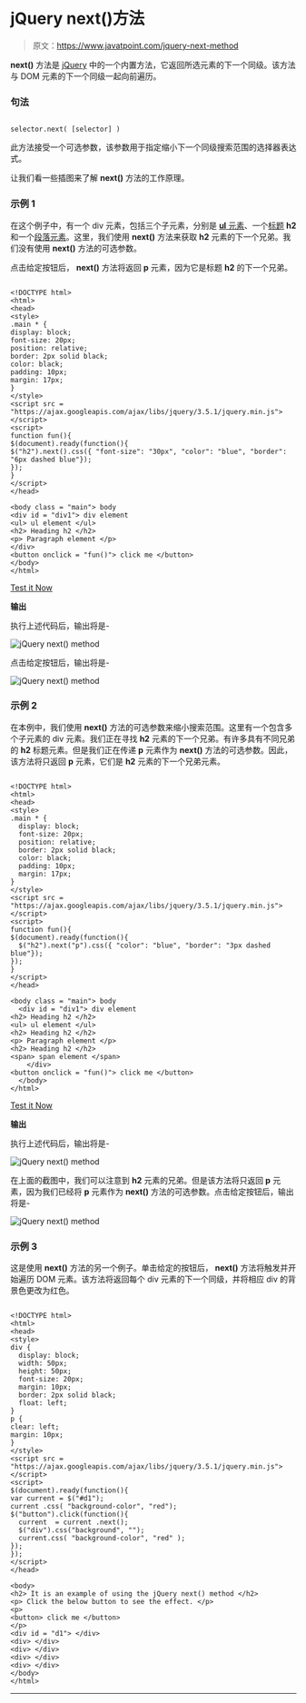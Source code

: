 # jQuery next()方法

> 原文：<https://www.javatpoint.com/jquery-next-method>

**next()** 方法是 [jQuery](https://www.javatpoint.com/jquery-tutorial) 中的一个内置方法，它返回所选元素的下一个同级。该方法与 DOM 元素的下一个同级一起向前遍历。

### 句法

```

selector.next( [selector] )

```

此方法接受一个可选参数，该参数用于指定缩小下一个同级搜索范围的选择器表达式。

让我们看一些插图来了解 **next()** 方法的工作原理。

### 示例 1

在这个例子中，有一个 div 元素，包括三个子元素，分别是 [**ul** 元素](https://www.javatpoint.com/html-unordered-list)、一个[标题](https://www.javatpoint.com/html-heading) **h2** 和一个[段落元素](https://www.javatpoint.com/html-paragraph)。这里，我们使用 **next()** 方法来获取 **h2** 元素的下一个兄弟。我们没有使用 **next()** 方法的可选参数。

点击给定按钮后， **next()** 方法将返回 **p** 元素，因为它是标题 **h2** 的下一个兄弟。

```

<!DOCTYPE html>
<html>
<head>
<style>
.main * {
display: block;
font-size: 20px;
position: relative;
border: 2px solid black;
color: black;
padding: 10px;
margin: 17px;
}
</style>
<script src = "https://ajax.googleapis.com/ajax/libs/jquery/3.5.1/jquery.min.js"> </script>
<script>
function fun(){
$(document).ready(function(){
$("h2").next().css({ "font-size": "30px", "color": "blue", "border": "6px dashed blue"});
});
}
</script>
</head>

<body class = "main"> body
<div id = "div1"> div element
<ul> ul element </ul>
<h2> Heading h2 </h2>
<p> Paragraph element </p>
</div>
<button onclick = "fun()"> click me </button>
</body>
</html>

```

[Test it Now](https://www.javatpoint.com/oprweb/test.jsp?filename=jquery-next-method1)

**输出**

执行上述代码后，输出将是-

![jQuery next() method](img/0f6699b301278a156204df449d973884.png)

点击给定按钮后，输出将是-

![jQuery next() method](img/cd5cae3a1efc1e22bbb80ad07864f13b.png)

### 示例 2

在本例中，我们使用 **next()** 方法的可选参数来缩小搜索范围。这里有一个包含多个子元素的 div 元素。我们正在寻找 **h2** 元素的下一个兄弟。有许多具有不同兄弟的 **h2** 标题元素。但是我们正在传递 **p** 元素作为 **next()** 方法的可选参数。因此，该方法将只返回 **p** 元素，它们是 **h2** 元素的下一个兄弟元素。

```

<!DOCTYPE html>
<html>
<head>
<style>
.main * { 
  display: block;
  font-size: 20px;
  position: relative;
  border: 2px solid black;
  color: black; 
  padding: 10px;
  margin: 17px;
}
</style>
<script src = "https://ajax.googleapis.com/ajax/libs/jquery/3.5.1/jquery.min.js"> </script>
<script>
function fun(){
$(document).ready(function(){
  $("h2").next("p").css({ "color": "blue", "border": "3px dashed blue"});
});
}
</script>
</head>

<body class = "main"> body
  <div id = "div1"> div element
<h2> Heading h2 </h2>
<ul> ul element </ul>
<h2> Heading h2 </h2>
<p> Paragraph element </p>
<h2> Heading h2 </h2>
<span> span element </span>
	</div>
<button onclick = "fun()"> click me </button>
  </body>
</html>

```

[Test it Now](https://www.javatpoint.com/oprweb/test.jsp?filename=jquery-next-method2)

**输出**

执行上述代码后，输出将是-

![jQuery next() method](img/a0790ae44aa86c20d146a23f1a16c0ff.png)

在上面的截图中，我们可以注意到 **h2** 元素的兄弟。但是该方法将只返回 **p** 元素，因为我们已经将 **p** 元素作为 **next()** 方法的可选参数。点击给定按钮后，输出将是-

![jQuery next() method](img/0a946f01d6ad1c2cfdb765cdae3e30f3.png)

### 示例 3

这是使用 **next()** 方法的另一个例子。单击给定的按钮后， **next()** 方法将触发并开始遍历 DOM 元素。该方法将返回每个 div 元素的下一个同级，并将相应 div 的背景色更改为红色。

```

<!DOCTYPE html>
<html>
<head>
<style>
div { 
  display: block;
  width: 50px;
  height: 50px;
  font-size: 20px;
  margin: 10px;
  border: 2px solid black;
  float: left;
}
p {
clear: left;
margin: 10px;
}
</style>
<script src = "https://ajax.googleapis.com/ajax/libs/jquery/3.5.1/jquery.min.js"> </script>
<script>
$(document).ready(function(){
var current = $("#d1");
current .css( "background-color", "red");
$("button").click(function(){
  current  = current .next();
  $("div").css("background", "");
  current.css( "background-color", "red" );
});
});
</script>
</head>

<body>
<h2> It is an example of using the jQuery next() method </h2>
<p> Click the below button to see the effect. </p>
<p>
<button> click me </button>
</p>
<div id = "d1"> </div>
<div> </div>
<div> </div>
<div> </div>
<div> </div>
</body>
</html>

```

* * *